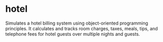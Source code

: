 # hotel
Simulates a hotel billing system using object-oriented programming principles. It calculates and tracks room charges, taxes, meals, tips, and telephone fees for hotel guests over multiple nights and guests.
